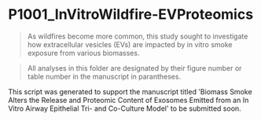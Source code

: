 # P1001_InVitroWildfire-EVProteomics

> As wildfires become more common, this study sought to investigate how extracellular vesicles (EVs) are impacted by in vitro smoke exposure from various biomasses.


> All analyses in this folder are designated by their figure number or table number in the manuscript in parantheses.


This script was generated to support the manuscript titled 'Biomass Smoke Alters the Release and Proteomic Content of Exosomes Emitted from an In Vitro Airway Epithelial Tri- and Co-Culture Model' to be submitted soon.
